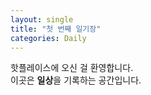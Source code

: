 ```yaml
---
layout: single
title: "첫 번째 일기장"
categories: Daily
---
```


핫플레이스에 오신 걸 환영합니다.  
이곳은 **일상**을 기록하는 공간입니다.  
